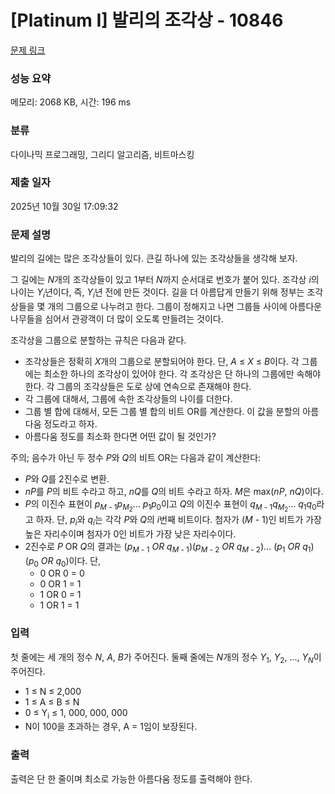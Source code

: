 # [Platinum I] 발리의 조각상 - 10846 

[문제 링크](https://www.acmicpc.net/problem/10846) 

### 성능 요약

메모리: 2068 KB, 시간: 196 ms

### 분류

다이나믹 프로그래밍, 그리디 알고리즘, 비트마스킹

### 제출 일자

2025년 10월 30일 17:09:32

### 문제 설명

<p>발리의 길에는 많은 조각상들이 있다. 큰길 하나에 있는 조각상들을 생각해 보자.</p>

<p>그 길에는 <em>N</em>개의 조각상들이 있고 1부터 <em>N</em>까지 순서대로 번호가 붙어 있다. 조각상 <em>i</em>의 나이는 <em>Y</em><sub><em>i</em></sub>년이다, 즉, <em>Y</em><sub><em>i</em></sub>년 전에 만든 것이다. 길을 더 아름답게 만들기 위해 정부는 조각상들을 몇 개의 그룹으로 나누려고 한다. 그룹이 정해지고 나면 그룹들 사이에 아름다운 나무들을 심어서 관광객이 더 많이 오도록 만들려는 것이다.</p>

<p>조각상을 그룹으로 분할하는 규칙은 다음과 같다.</p>

<ul>
	<li>조각상들은 정확히 <em>X</em>개의 그룹으로 분할되어야 한다. 단, <em>A</em> ≤ <em>X</em> ≤ <em>B</em>이다. 각 그룹에는 최소한 하나의 조각상이 있어야 한다. 각 조각상은 단 하나의 그룹에만 속해야 한다. 각 그룹의 조각상들은 도로 상에 연속으로 존재해야 한다.</li>
	<li>각 그룹에 대해서, 그룹에 속한 조각상들의 나이를 더한다.</li>
	<li>그룹 별 합에 대해서, 모든 그룹 별 합의 비트 OR를 계산한다. 이 값을 분할의 아름다움 정도라고 하자.</li>
	<li>아름다움 정도를 최소화 한다면 어떤 값이 될 것인가?</li>
</ul>

<p>주의; 음수가 아닌 두 정수 <em>P</em>와 <em>Q</em>의 비트 OR는 다음과 같이 계산한다:</p>

<ul>
	<li><em>P</em>와 <em>Q</em>를 2진수로 변환.</li>
	<li><em>nP</em>를 <em>P</em>의 비트 수라고 하고, <em>nQ</em>를 <em>Q</em>의 비트 수라고 하자. <em>M</em>은 max(<em>nP</em>, <em>nQ</em>)이다.</li>
	<li><em>P</em>의 이진수 표현이 <em>p</em><sub><em>M</em> - 1</sub><em>p</em><sub><em>M</em><sub>2</sub></sub>... <em>p</em><sub>1</sub><em>p</em><sub>0</sub>이고 <em>Q</em>의 이진수 표현이 <em>q</em><sub><em>M</em> - 1</sub><em>q</em><sub><em>M</em><sub>2</sub></sub>... <em>q</em><sub>1</sub><em>q</em><sub>0</sub>라고 하자. 단, <em>p</em><sub><em>i</em></sub>와 <em>q</em><sub><em>i</em></sub>는 각각 <em>P</em>와 <em>Q</em>의 <em>i</em>번째 비트이다. 첨자가 (<em>M</em> - 1)인 비트가 가장 높은 자리수이며 첨자가 0인 비트가 가장 낮은 자리수이다.</li>
	<li>2진수로 <em>P</em> OR <em>Q</em>의 결과는 (<em>p</em><sub><em>M</em> - 1</sub><em> OR q</em><sub><em>M</em> - 1</sub>)(<em>p</em><sub><em>M</em> - 2</sub><em> OR q</em><sub><em>M</em> - 2</sub>)... (<em>p</em><sub>1</sub><em> OR q</em><sub>1</sub>)(<em>p</em><sub>0</sub><em> OR q</em><sub>0</sub>)이다. 단,
	<ul>
		<li>0 OR 0 = 0</li>
		<li>0 OR 1 = 1</li>
		<li>1 OR 0 = 1</li>
		<li>1 OR 1 = 1</li>
	</ul>
	</li>
</ul>

### 입력 

 <p>첫 줄에는 세 개의 정수 <em>N</em>, <em>A</em>, <em>B</em>가 주어진다. 둘째 줄에는 <em>N</em>개의 정수 <em>Y</em><sub>1</sub>, <em>Y</em><sub>2</sub>, ..., <em>Y</em><sub><em>N</em></sub>이 주어진다.</p>

<ul>
	<li>1 ≤ N ≤ 2,000</li>
	<li>1 ≤ A ≤ B ≤ N</li>
	<li>0 ≤ Y<sub>i</sub> ≤ 1, 000, 000, 000</li>
	<li>N이 100을 초과하는 경우, A = 1임이 보장된다.</li>
</ul>

### 출력 

 <p>출력은 단 한 줄이며 최소로 가능한 아름다움 정도를 출력해야 한다.</p>

